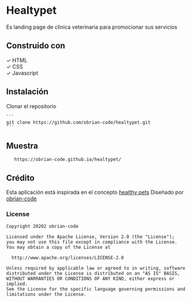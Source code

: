 # Healtypet

Es landing page de clinica veterinaria para promocionar sus servicios 


## Construido con


✓ HTML<br>
✓ CSS<br>
✓ Javascript<br>

## Instalación

Clonar el repositorio   
    
    ```
    git clone https://github.com/obrian-code/healtypet.git
    ```

## Muestra   

 ```
 	https://obrian-code.github.io/healtypet/

 ```

## Crédito
Esta aplicación está inspirada en el concepto <a href="https://healthypets.pe/">healthy pets</a>  Diseñado por <a href="https://github.com/obrian-code">obrian-code </a>


### License

 ```
Copyright 20202 obrian-code

Licensed under the Apache License, Version 2.0 (the "License");
you may not use this file except in compliance with the License.
You may obtain a copy of the License at

   http://www.apache.org/licenses/LICENSE-2.0

Unless required by applicable law or agreed to in writing, software
distributed under the License is distributed on an "AS IS" BASIS,
WITHOUT WARRANTIES OR CONDITIONS OF ANY KIND, either express or implied.
See the License for the specific language governing permissions and
limitations under the License.
 ```
